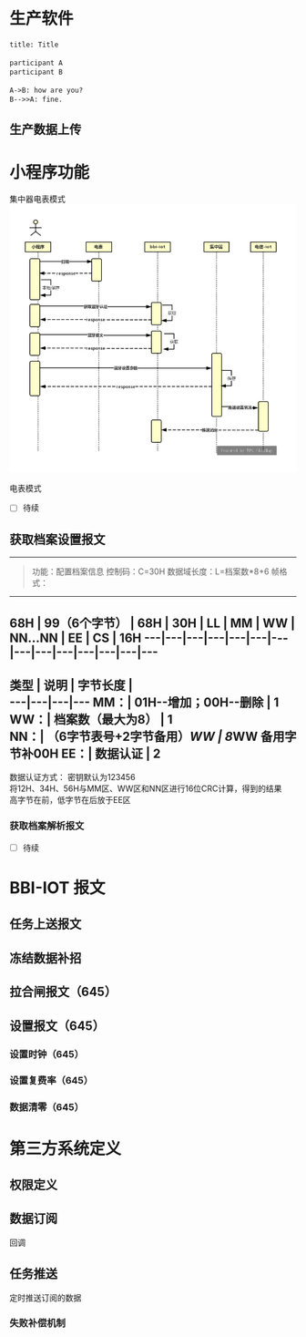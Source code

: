 # 生产软件

```sequence
title: Title

participant A
participant B

A->B: how are you?
B-->>A: fine.

```


## 生产数据上传

# 小程序功能

集中器电表模式
![image text](https://github.com/59471032/bbiiot/raw/master/images/xiaochengxu.png)


电表模式
- [ ] 待续



## 获取档案设置报文

---
> 功能：配置档案信息
> 控制码：C=30H
> 数据域长度：L=档案数*8+6
> 帧格式：
---
68H | 99（6个字节） | 68H | 30H	| LL | MM | WW | NN…NN |	EE  | CS  | 16H 
---|---|---|---|---|---|---|---|---|---|---|---|---|---
---
类型 |	说明 |			字节长度 |	
---|---|---|---
MM：|	01H--增加；00H--删除 |			1		
WW：|	档案数（最大为8）	|		1		
NN：|	（6字节表号+2字节备用）*WW	|		8*WW		备用字节补00H
EE：|	数据认证	|		2		
---						
数据认证方式：
    密钥默认为123456					
	将12H、34H、56H与MM区、WW区和NN区进行16位CRC计算，得到的结果					
	高字节在前，低字节在后放于EE区					


### 获取档案解析报文

- [ ] 待续



# BBI-IOT 报文
## 任务上送报文
## 冻结数据补招
## 拉合闸报文（645）
## 设置报文（645）
### 设置时钟（645）
### 设置复费率（645）
### 数据清零（645）



# 第三方系统定义
## 权限定义
## 数据订阅
回调
## 任务推送
定时推送订阅的数据
### 失败补偿机制